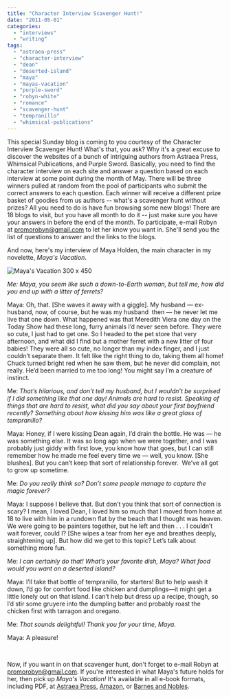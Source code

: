 ```yaml
---
title: "Character Interview Scavenger Hunt!"
date: "2011-05-01"
categories:
  - "interviews"
  - "writing"
tags:
  - "astraea-press"
  - "character-interview"
  - "dean"
  - "deserted-island"
  - "maya"
  - "mayas-vacation"
  - "purple-sword"
  - "robyn-white"
  - "romance"
  - "scavenger-hunt"
  - "tempranillo"
  - "whimsical-publications"
---
```


This special Sunday blog is coming to you courtesy of the Character Interview Scavenger Hunt! What's that, you ask? Why it's a great excuse to discover the websites of a bunch of intriguing authors from Astraea Press, Whimsical Publications, and Purple Sword. Basically, you need to find the character interview on each site and answer a question based on each interview at some point during the month of May. There will be three winners pulled at random from the pool of participants who submit the correct answers to each question. Each winner will receive a different prize basket of goodies from us authors -- what's a scavenger hunt without prizes? All you need to do is have fun browsing some new blogs! There are 18 blogs to visit, but you have all month to do it -- just make sure you have your answers in before the end of the month. To participate, e-mail Robyn at promorobyn@gmail.com to let her know you want in. She'll send you the list of questions to answer and the links to the blogs.

And now, here's my interview of Maya Holden, the main character in my novelette, _Maya's Vacation_.

![Maya's Vacation 300 x 450](https://d2ypg8o05lff0b.cloudfront.net/wp-content/uploads/sites/3/2012/05/Mayas-Vacation-300-x-450.jpg)

_Me: Maya, you seem like such a down-to-Earth woman, but tell me, how did you end up with a litter of ferrets?_

Maya: Oh, that. \[She waves it away with a giggle\]. My husband — ex-husband, now, of course, but he was my husband  then — he never let me live that one down. What happened was that Meredith Viera one day on the Today Show had these long, furry animals I’d never seen before. They were so cute, I just had to get one. So I headed to the pet store that very afternoon, and what did I find but a mother ferret with a new litter of four babies! They were all so cute, no longer than my index finger, and I just couldn’t separate them. It felt like the right thing to do, taking them all home! Chuck turned bright red when he saw them, but he never did complain, not really. He’d been married to me too long! You might say I’m a creature of instinct.

<!--more-->

Me: _That’s hilarious, and don’t tell my husband, but I wouldn’t be surprised if I did something like that one day! Animals are hard to resist. Speaking of things that are hard to resist, what did you say about your first boyfriend recently? Something about how kissing him was like a great glass of tempranillo?_

Maya: Honey, if I were kissing Dean again, I’d drain the bottle. He was — he was something else. It was so long ago when we were together, and I was probably just giddy with first love, you know how that goes, but I can still remember how he made me feel every time we — well, you know. \[She blushes\]. But you can’t keep that sort of relationship forever.  We’ve all got to grow up sometime.

Me: _Do you really think so? Don’t some people manage to capture the magic forever?_

Maya: I suppose I believe that. But don’t you think that sort of connection is scary? I mean, I loved Dean, I loved him so much that I moved from home at 18 to live with him in a rundown flat by the beach that I thought was heaven. We were going to be painters together, but he left and then . . . I couldn’t wait forever, could I? \[She wipes a tear from her eye and breathes deeply, straightening up\]. But how did we get to this topic? Let’s talk about something more fun.

Me: _I can certainly do that! What’s your favorite dish, Maya? What food would you want on a deserted island?_

Maya: I’ll take that bottle of tempranillo, for starters! But to help wash it down, I’d go for comfort food like chicken and dumplings—it might get a little lonely out on that island. I can’t help but dress up a recipe, though, so I’d stir some gruyere into the dumpling batter and probably roast the chicken first with tarragon and oregano.

Me: _That sounds delightful! Thank you for your time, Maya._

Maya: A pleasure!

 

Now, if you want in on that scavenger hunt, don't forget to e-mail Robyn at promorobyn@gmail.com. If you're interested in what Maya's future holds for her, then pick up _Maya's Vacation!_ It's available in all e-book formats, including PDF, at [Astraea Press,](http://www.astraeapress.com/#ecwid:category=662245&mode=product&product=3028832) [Amazon,](http://www.amazon.com/Mayas-Vacation-ebook/dp/B004UB1REI/ref=sr_1_1?ie=UTF8&qid=1302887098&sr=8-1http://www.astraeapress.com/) or [Barnes and Nobles](http://productsearch.barnesandnoble.com/search/results.aspx?store=EBOOK&WRD=maya%27s+vacation&box=maya%27s%20vacation&pos=-1&ugrp=2).
